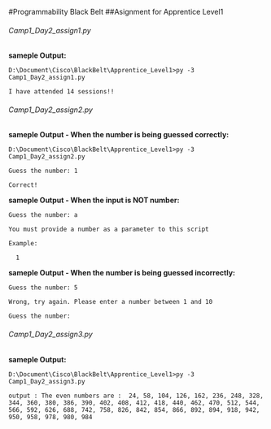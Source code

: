 #Programmability Black Belt
##Asignment for Apprentice Level1
###### Camp1_Day2_assign1.py
**sameple Output:**
```
D:\Document\Cisco\BlackBelt\Apprentice_Level1>py -3 Camp1_Day2_assign1.py
```

```
I have attended 14 sessions!!
```

###### Camp1_Day2_assign2.py
**sameple Output - When the number is being guessed correctly:**
```
D:\Document\Cisco\BlackBelt\Apprentice_Level1>py -3 Camp1_Day2_assign2.py
```
```
Guess the number: 1
```

```
Correct!
```

**sameple Output - When the input is NOT number:**

```
Guess the number: a
```

```
You must provide a number as a parameter to this script
```

```
Example:
```

```
  1
```

**sameple Output - When the number is being guessed incorrectly:**

```
Guess the number: 5
```

```
Wrong, try again. Please enter a number between 1 and 10
```

```
Guess the number:
```

###### Camp1_Day2_assign3.py
**sameple Output:**
```
D:\Document\Cisco\BlackBelt\Apprentice_Level1>py -3 Camp1_Day2_assign3.py
```

```
output : The even numbers are :  24, 58, 104, 126, 162, 236, 248, 328, 344, 360, 380, 386, 390, 402, 408, 412, 418, 440, 462, 470, 512, 544, 566, 592, 626, 688, 742, 758, 826, 842, 854, 866, 892, 894, 918, 942, 950, 958, 978, 980, 984
```